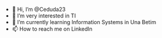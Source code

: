 - 👋 Hi, I’m @Ceduda23
- 👀 I’m very interested in TI
- 🌱 I’m currently learning Information Systems in Una Betim
- 📫 How to reach me on LinkedIn

